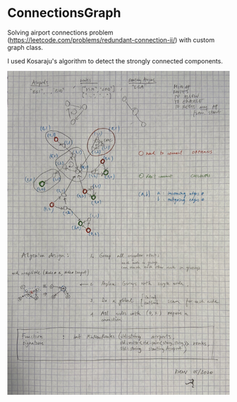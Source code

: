 # ConnectionsGraph
Solving airport connections problem (https://leetcode.com/problems/redundant-connection-ii/) with custom graph class.

I used Kosaraju's algorithm to detect the strongly connected components.

![algo design](AlgoDesign.jpeg)
